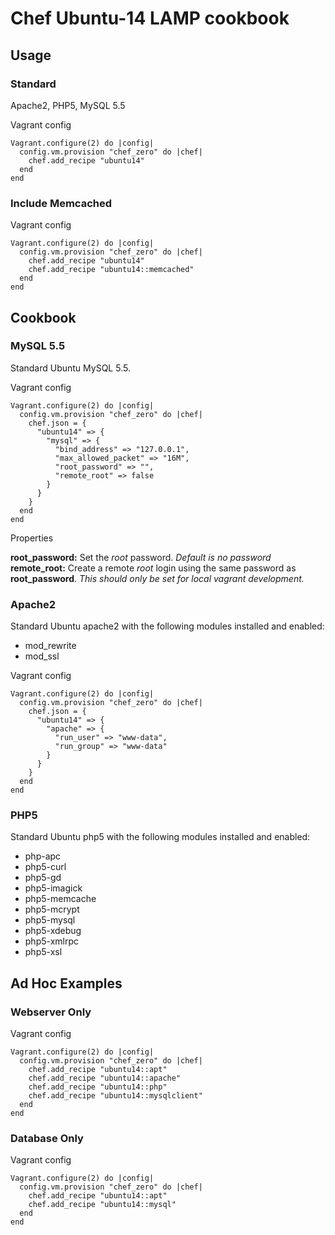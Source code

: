# Chef Ubuntu-14 LAMP cookbook

## Usage

### Standard

Apache2, PHP5, MySQL 5.5

Vagrant config

````
Vagrant.configure(2) do |config|
  config.vm.provision "chef_zero" do |chef|
    chef.add_recipe "ubuntu14"
  end
end
````

### Include Memcached

Vagrant config

````
Vagrant.configure(2) do |config|
  config.vm.provision "chef_zero" do |chef|
    chef.add_recipe "ubuntu14"
    chef.add_recipe "ubuntu14::memcached"
  end
end
````

## Cookbook

### MySQL 5.5

Standard Ubuntu MySQL 5.5.

Vagrant config

````
Vagrant.configure(2) do |config|
  config.vm.provision "chef_zero" do |chef|
    chef.json = {
      "ubuntu14" => {
        "mysql" => {
          "bind_address" => "127.0.0.1",
          "max_allowed_packet" => "16M",
          "root_password" => "",
          "remote_root" => false
        }
      }
    }
  end
end
````

Properties

**root_password:** Set the _root_ password. _Default is no password_  
**remote_root:** Create a remote _root_ login using the same password as **root_password**. _This should only be set for local vagrant development._  

### Apache2

Standard Ubuntu apache2 with the following modules installed and enabled:

* mod_rewrite
* mod_ssl

Vagrant config

````
Vagrant.configure(2) do |config|
  config.vm.provision "chef_zero" do |chef|
    chef.json = {
      "ubuntu14" => {
        "apache" => {
          "run_user" => "www-data",
          "run_group" => "www-data"
        }
      }
    }
  end
end
````

### PHP5

Standard Ubuntu php5 with the following modules installed and enabled:

* php-apc
* php5-curl
* php5-gd
* php5-imagick
* php5-memcache
* php5-mcrypt
* php5-mysql
* php5-xdebug
* php5-xmlrpc
* php5-xsl

## Ad Hoc Examples

### Webserver Only

Vagrant config

````
Vagrant.configure(2) do |config|
  config.vm.provision "chef_zero" do |chef|
    chef.add_recipe "ubuntu14::apt"
    chef.add_recipe "ubuntu14::apache"
    chef.add_recipe "ubuntu14::php"
    chef.add_recipe "ubuntu14::mysqlclient"
  end
end
````

### Database Only

Vagrant config

````
Vagrant.configure(2) do |config|
  config.vm.provision "chef_zero" do |chef|
    chef.add_recipe "ubuntu14::apt"
    chef.add_recipe "ubuntu14::mysql"
  end
end
````

